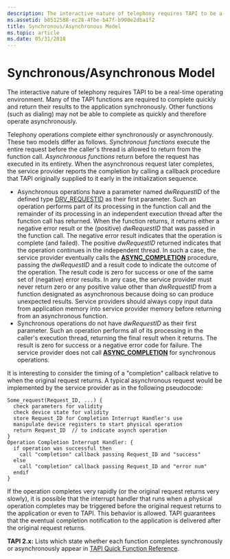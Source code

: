 ```yaml
---
description: The interactive nature of telephony requires TAPI to be a real-time operating environment.
ms.assetid: b8512588-ec28-4fbe-b47f-b900e2dba1f2
title: Synchronous/Asynchronous Model
ms.topic: article
ms.date: 05/31/2018
---
```


# Synchronous/Asynchronous Model

The interactive nature of telephony requires TAPI to be a real-time operating environment. Many of the TAPI functions are required to complete quickly and return their results to the application synchronously. Other functions (such as dialing) may not be able to complete as quickly and therefore operate asynchronously.

Telephony operations complete either synchronously or asynchronously. These two models differ as follows. *Synchronous functions* execute the entire request before the caller's thread is allowed to return from the function call. *Asynchronous functions* return before the request has executed in its entirety. When the asynchronous request later completes, the service provider reports the completion by calling a callback procedure that TAPI originally supplied to it early in the initialization sequence.

-   Asynchronous operations have a parameter named *dwRequestID* of the defined type [DRV\_REQUESTID](./drv-requestid.md) as their first parameter. Such an operation performs part of its processing in the function call and the remainder of its processing in an independent execution thread after the function call has returned. When the function returns, it returns either a negative error result or the (positive) *dwRequestID* that was passed in the function call. The negative error result indicates that the operation is complete (and failed). The positive *dwRequestID* returned indicates that the operation continues in the independent thread. In such a case, the service provider eventually calls the [**ASYNC\_COMPLETION**](/windows/win32/api/tspi/nc-tspi-async_completion) procedure, passing the *dwRequestID* and a result code to indicate the outcome of the operation. The result code is zero for success or one of the same set of (negative) error results. In any case, the service provider must never return zero or any positive value other than *dwRequestID* from a function designated as asynchronous because doing so can produce unexpected results. Service providers should always copy input data from application memory into service provider memory before returning from an asynchronous function.
-   Synchronous operations do not have *dwRequestID* as their first parameter. Such an operation performs all of its processing in the caller's execution thread, returning the final result when it returns. The result is zero for success or a negative error code for failure. The service provider does not call [**ASYNC\_COMPLETION**](/windows/win32/api/tspi/nc-tspi-async_completion) for synchronous operations.

It is interesting to consider the timing of a "completion" callback relative to when the original request returns. A typical asynchronous request would be implemented by the service provider as in the following pseudocode:

``` syntax
Some_request(Request_ID, ...) {
  check parameters for validity
  check device state for validity
  store Request_ID for Completion Interrupt Handler's use
  manipulate device registers to start physical operation
  return Request_ID  // to indicate asynch operation
}
Operation Completion Interrupt Handler: {
  if operation was successful then
    call "completion" callback passing Request_ID and "success"
  else
    call "completion" callback passing Request_ID and "error num"
  endif
}
```

If the operation completes very rapidly (or the original request returns very slowly), it is possible that the interrupt handler that runs when a physical operation completes may be triggered before the original request returns to the application or even to TAPI. This behavior is allowed. TAPI guarantees that the eventual completion notification to the application is delivered after the original request returns.

**TAPI 2.x:** Lists which state whether each function completes synchronously or asynchronously appear in [TAPI Quick Function Reference](./tapi-quick-function-reference.md).

 

 
